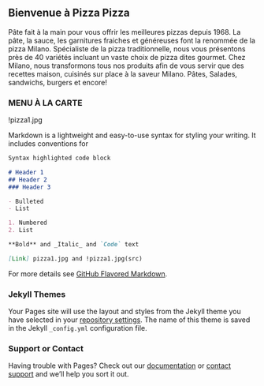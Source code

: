 ## Bienvenue à Pizza Pizza

Pâte fait à la main pour vous offrir les meilleures pizzas depuis 1968. La pâte, la sauce, les garnitures fraiches et généreuses font la renommée de la pizza Milano. Spécialiste de la pizza traditionnelle, nous vous présentons près de 40 variétés incluant un vaste choix de pizza dites gourmet. Chez Milano, nous transformons tous nos produits afin de vous servir que des recettes maison, cuisinés sur place à la saveur Milano. Pâtes, Salades, sandwichs, burgers et encore!

### MENU À LA CARTE

!pizza1.jpg

Markdown is a lightweight and easy-to-use syntax for styling your writing. It includes conventions for

```markdown
Syntax highlighted code block

# Header 1
## Header 2
### Header 3

- Bulleted
- List

1. Numbered
2. List

**Bold** and _Italic_ and `Code` text

[Link] pizza1.jpg and !pizza1.jpg(src)
```

For more details see [GitHub Flavored Markdown](https://guides.github.com/features/mastering-markdown/).

### Jekyll Themes

Your Pages site will use the layout and styles from the Jekyll theme you have selected in your [repository settings](https://github.com/Anaisacornejo/AnaisaCornejo.github.io/settings/pages). The name of this theme is saved in the Jekyll `_config.yml` configuration file.

### Support or Contact

Having trouble with Pages? Check out our [documentation](https://docs.github.com/categories/github-pages-basics/) or [contact support](https://support.github.com/contact) and we’ll help you sort it out.
